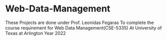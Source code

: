 # Web-Data-Management
These Projects are done under Prof. Leonidas Fegaras
To complete the course requirement for Web Data Management(CSE-5335)
At University of Texas at Arlington
Year 2022 
